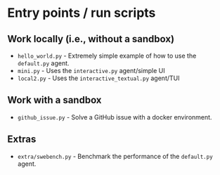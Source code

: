 # Entry points / run scripts

## Work locally (i.e., without a sandbox)

* `hello_world.py` - Extremely simple example of how to use the `default.py` agent.
* `mini.py` - Uses the `interactive.py` agent/simple UI
* `local2.py` - Uses the `interactive_textual.py` agent/TUI

## Work with a sandbox

* `github_issue.py` - Solve a GitHub issue with a docker environment.

## Extras

* `extra/swebench.py` - Benchmark the performance of the `default.py` agent.
